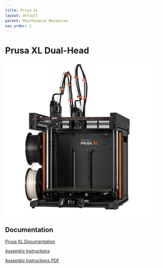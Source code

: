 ```yaml
---
title: Prusa XL
layout: default
parent: Maintenance Resources
nav_order: 1
---
```

# Prusa XL Dual-Head
![Prusa XL](../attachments/prusa_xl.jpg)
## Documentation
[Prusa XL Documentation](https://help.prusa3d.com/tag/xl)

[Assembly Instructions](https://help.prusa3d.com/category/original-prusa-xl-dual-head-assembled_1980)

[Assembly Instructions PDF](../attachments/original-prusa-xl-dual-head-assembled_1980_en_2024-10-05.pdf)
